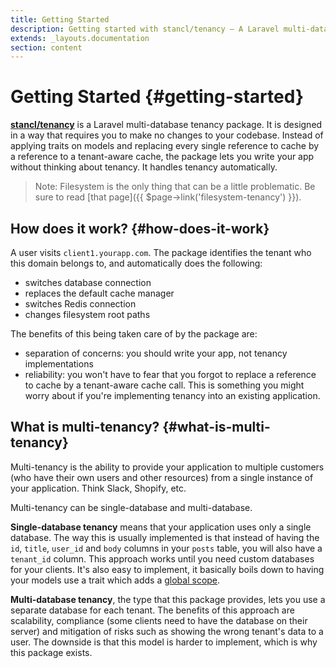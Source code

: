 ```yaml
---
title: Getting Started
description: Getting started with stancl/tenancy — A Laravel multi-database tenancy package that respects your code.
extends: _layouts.documentation
section: content
---
```


# Getting Started {#getting-started}

[**stancl/tenancy**](https://github.com/stancl/tenancy) is a Laravel multi-database tenancy package. It is designed in a way that requires you to make no changes to your codebase. Instead of applying traits on models and replacing every single reference to cache by a reference to a tenant-aware cache, the package lets you write your app without thinking about tenancy. It handles tenancy automatically.

> Note: Filesystem is the only thing that can be a little problematic. Be sure to read [that page]({{ $page->link('filesystem-tenancy') }}).

## How does it work? {#how-does-it-work}

A user visits `client1.yourapp.com`. The package identifies the tenant who this domain belongs to, and automatically does the following:
- switches database connection
- replaces the default cache manager
- switches Redis connection
- changes filesystem root paths

The benefits of this being taken care of by the package are:
- separation of concerns: you should write your app, not tenancy implementations
- reliability: you won't have to fear that you forgot to replace a reference to cache by a tenant-aware cache call. This is something you might worry about if you're implementing tenancy into an existing application.

## What is multi-tenancy? {#what-is-multi-tenancy}

Multi-tenancy is the ability to provide your application to multiple customers (who have their own users and other resources) from a single instance of your application. Think Slack, Shopify, etc.

Multi-tenancy can be single-database and multi-database.

**Single-database tenancy** means that your application uses only a single database. The way this is usually implemented is that instead of having the `id`, `title`, `user_id` and `body` columns in your `posts` table, you will also have a `tenant_id` column. This approach works until you need custom databases for your clients. It's also easy to implement, it basically boils down to having your models use a trait which adds a [global scope](https://laravel.com/docs/master/eloquent#global-scopes).

**Multi-database tenancy**, the type that this package provides, lets you use a separate database for each tenant. The benefits of this approach are scalability, compliance (some clients need to have the database on their server) and mitigation of risks such as showing the wrong tenant's data to a user. The downside is that this model is harder to implement, which is why this package exists.